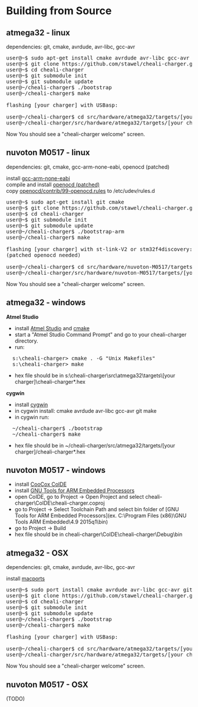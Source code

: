 
Building from Source
====================

atmega32 - linux
----------------
dependencies: git, cmake, avrdude, avr-libc, gcc-avr
<pre>
user@~$ sudo apt-get install cmake avrdude avr-libc gcc-avr git
user@~$ git clone https://github.com/stawel/cheali-charger.git
user@~$ cd cheali-charger
user@~$ git submodule init
user@~$ git submodule update
user@~/cheali-charger$ ./bootstrap
user@~/cheali-charger$ make
      
flashing [your charger] with USBasp:
    
user@~/cheali-charger$ cd src/hardware/atmega32/targets/[your charger]
user@~/cheali-charger/src/hardware/atmega32/targets/[your charger]$ ./progUSBasp.sh
</pre>
      
Now You should see a "cheali-charger welcome" screen.


nuvoton M0517 - linux
---------------------
dependencies: git, cmake, gcc-arm-none-eabi, openocd (patched)  

install [gcc-arm-none-eabi](https://launchpad.net/~terry.guo/+archive/ubuntu/gcc-arm-embedded)  
compile and install [openocd (patched)](https://github.com/stawel/openocd)  
copy [openocd/contrib/99-openocd.rules](https://github.com/stawel/openocd/blob/master/contrib/99-openocd.rules) to /etc/udev/rules.d

<pre>
user@~$ sudo apt-get install git cmake
user@~$ git clone https://github.com/stawel/cheali-charger.git
user@~$ cd cheali-charger
user@~$ git submodule init
user@~$ git submodule update
user@~/cheali-charger$ ./bootstrap-arm
user@~/cheali-charger$ make

flashing [your charger] with st-link-V2 or stm32f4discovery:
(patched openocd needed)
  
user@~/cheali-charger$ cd src/hardware/nuvoton-M0517/targets/[your charger]
user@~/cheali-charger/src/hardware/nuvoton-M0517/targets/[your charger]$ ./progStLink.sh
</pre>
      
Now You should see a "cheali-charger welcome" screen.


atmega32 - windows
------------------
**Atmel Studio**
- install [Atmel Studio](http://www.atmel.com/tools/atmelstudio.aspx) and [cmake](http://www.cmake.org/)
- start a "Atmel Studio Command Prompt" and go to your cheali-charger directory.
- run:
<pre>
  s:\cheali-charger> cmake . -G "Unix Makefiles"
  s:\cheali-charger> make
</pre>
- hex file should be in s:\cheali-charger\src\atmega32\targets\\[your charger]\cheali-charger*.hex


**cygwin**
- install [cygwin](https://www.cygwin.com/)
- in cygwin install: cmake avrdude avr-libc gcc-avr git make
- in cygwin run:
<pre>
  ~/cheali-charger$ ./bootstrap
  ~/cheali-charger$ make
</pre>
- hex file should be in ~/cheali-charger/src/atmega32/targets/[your charger]/cheali-charger*.hex


nuvoton M0517 - windows
-----------------------
- install [CooCox CoIDE](http://www.coocox.org/)
- install [GNU Tools for ARM Embedded Processors](https://launchpad.net/gcc-arm-embedded)
- open CoIDE, go to Project -> Open Project and select cheali-charger\CoIDE\cheali-charger.coproj
- go to Project -> Select Toolchain Path and select bin folder of [GNU Tools for ARM Embedded Processors](ex. C:\Program Files (x86)\GNU Tools ARM Embedded\4.9 2015q1\bin)
- go to Project -> Build
- hex file should be in cheali-charger\CoIDE\cheali-charger\Debug\bin


atmega32 - OSX
--------------
dependencies: git, cmake, avrdude, avr-libc, gcc-avr

install [macports](https://www.macports.org/)

<pre>
user@~$ sudo port install cmake avrdude avr-libc gcc-avr git
user@~$ git clone https://github.com/stawel/cheali-charger.git
user@~$ cd cheali-charger
user@~$ git submodule init
user@~$ git submodule update
user@~/cheali-charger$ ./bootstrap
user@~/cheali-charger$ make
      
flashing [your charger] with USBasp:
      
user@~/cheali-charger$ cd src/hardware/atmega32/targets/[your charger]
user@~/cheali-charger/src/hardware/atmega32/targets/[your charger]$ ./progUSBasp.sh
</pre>
      
Now You should see a "cheali-charger welcome" screen.

nuvoton M0517 - OSX
-------------------
(TODO)

